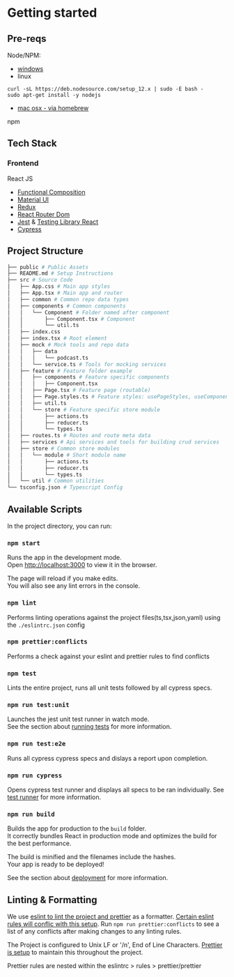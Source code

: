 # Getting started

## Pre-reqs
Node/NPM:
- [windows](https://phoenixnap.com/kb/install-node-js-npm-on-windows)
- linux
```
curl -sL https://deb.nodesource.com/setup_12.x | sudo -E bash -
sudo apt-get install -y nodejs
```
- [mac osx - via homebrew](https://medium.com/@katopz/how-to-install-specific-nodejs-version-c6e1cec8aa11)


npm

## Tech Stack

### Frontend

React JS
  - [Functional Composition](https://reactjs.org/docs/components-and-props.html)
  - [Material UI](https://material-ui.com/)
  - [Redux](https://redux.js.org/introduction/getting-started)
  - [React Router Dom](https://reactrouter.com/web/guides/quick-start)
  - [Jest](https://jestjs.io/docs/en/getting-started) & [Testing Library React](https://testing-library.com/docs/react-testing-library/intro/)
  - [Cypress](https://docs.cypress.io/guides/overview/why-cypress.html)


## Project Structure

```sh
├── public # Public Assets
├── README.md # Setup Instructions
├── src # Source Code
│   ├── App.css # Main app styles
│   ├── App.tsx # Main app and router
│   ├── common # Common repo data types
│   ├── components # Common components
│   │   └── Component # Folder named after component
│   │       ├── Component.tsx # Component
│   │       └── util.ts
│   ├── index.css
│   ├── index.tsx # Root element
│   ├── mock # Mock tools and repo data
│   │   ├── data
│   │   │   └── podcast.ts
│   │   └── service.ts # Tools for mocking services
│   ├── feature # Feature folder example
│   │   ├── components # Feature specific components
│   │   │   ├── Component.tsx
│   │   ├── Page.tsx # Feature page (routable)
│   │   ├── Page.styles.ts # Feature styles: usePageStyles, useComponentStyles
│   │   ├── util.ts
│   │   └── store # Feature specific store module
│   │       ├── actions.ts
│   │       ├── reducer.ts
│   │       └── types.ts
│   ├── routes.ts # Routes and route meta data
│   ├── services # Api services and tools for building crud services
│   ├── store # Common store modules
│   │   └── module # Short module name
│   │       ├── actions.ts
│   │       ├── reducer.ts
│   │       └── types.ts
│   └── util # Common utilities
└── tsconfig.json # Typescript Config

```

## Available Scripts

In the project directory, you can run:

### `npm start`

Runs the app in the development mode.\
Open [http://localhost:3000](http://localhost:3000) to view it in the browser.

The page will reload if you make edits.\
You will also see any lint errors in the console.

### `npm lint`

Performs linting operations against the project files(ts,tsx,json,yaml) using the `./eslintrc.json` config

### `npm prettier:conflicts`

Performs a check against your eslint and prettier rules to find conflicts

### `npm test`

Lints the entire project, runs all unit tests followed by all cypress specs.

### `npm run test:unit`

Launches the jest unit test runner in watch mode.\
See the section about [running tests](https://facebook.github.io/create-react-app/docs/running-tests) for more information.

### `npm run test:e2e`

Runs all cypress cypress specs and dislays a report upon completion.

### `npm run cypress`

Opens cypress test runner and displays all specs to be ran individually.
See [test runner](https://docs.cypress.io/guides/core-concepts/test-runner.html#Overview) for more information.

### `npm run build`

Builds the app for production to the `build` folder.\
It correctly bundles React in production mode and optimizes the build for the best performance.

The build is minified and the filenames include the hashes.\
Your app is ready to be deployed!

See the section about [deployment](https://facebook.github.io/create-react-app/docs/deployment) for more information.

## Linting & Formatting

We use [eslint to lint the project and prettier](https://www.robertcooper.me/using-eslint-and-prettier-in-a-typescript-project) as a formatter. [Certain eslint rules will conflic with this setup](https://www.robertcooper.me/using-eslint-and-prettier-in-a-typescript-project). Run `npm run prettier:conflicts` to see a list of any conflicts after making changes to any linting rules.

The Project is configured to Unix LF or '/n', End of Line Characters. [Prettier is setup](https://prettier.io/docs/en/options.html#end-of-line) to maintain this throughout the project.

Prettier rules are nested within the eslintrc > rules > prettier/prettier
